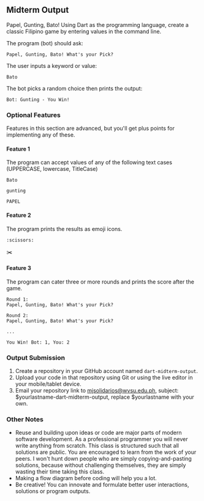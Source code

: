 ## Midterm Output

Papel, Gunting, Bato! Using Dart as the programming language, create a classic Filipino game by entering values in the command line.

The program (bot) should ask:
```
Papel, Gunting, Bato! What's your Pick? 
```

The user inputs a keyword or value:
```
Bato 
```

The bot picks a random choice then prints the output:
```
Bot: Gunting - You Win!
```

### Optional Features

Features in this section are advanced, but you'll get plus points for implementing any of these.

#### Feature 1

The program can accept values of any of the following text cases (UPPERCASE, lowercase, TitleCase)
```
Bato 
```
```
gunting 
```
```
PAPEL 
```

#### Feature 2

The program prints the results as emoji icons.
```
:scissors:
```
:scissors:
#### Feature 3

The program can cater three or more rounds and prints the score after the game.
```
Round 1:
Papel, Gunting, Bato! What's your Pick? 

Round 2:
Papel, Gunting, Bato! What's your Pick? 

...

You Win! Bot: 1, You: 2
```

### Output Submission

1. Create a repository in your GitHub account named ```dart-midterm-output```.
1. Upload your code in that repository using Git or using the live editor in your mobile/tablet device.
1. Email your repository link to mjsolidarios@wvsu.edu.ph, subject: $yourlastname-dart-midterm-output, replace $yourlastname with your own. 

### Other Notes

* Reuse and building upon ideas or code are major parts of modern software development. As a professional programmer you will never write anything from scratch. This class is structured such that all solutions are public. You are encouraged to learn from the work of your peers. I won't hunt down people who are simply copying-and-pasting solutions, because without challenging themselves, they are simply wasting their time taking this class.
* Making a flow diagram before coding will help you a lot.
* Be creative! You can innovate and formulate better user interactions, solutions or program outputs. 

